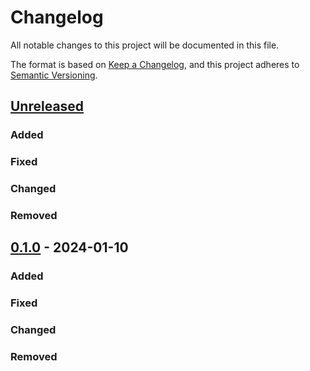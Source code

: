 # Changelog

All notable changes to this project will be documented in this file.

The format is based on [Keep a Changelog](https://keepachangelog.com/en/1.0.0/),
and this project adheres to [Semantic Versioning](https://semver.org/spec/v2.0.0.html).

## [Unreleased]

### Added

### Fixed

### Changed

### Removed

## [0.1.0] - 2024-01-10

### Added

### Fixed

### Changed

### Removed


[unreleased]: https://github.com/niesfutbol/spc_teams/compare/v0.1.0...HEAD
[0.1.1]: https://github.com/niesfutbol/spc_teams/compare/v0.1.0...v0.1.1
[0.1.0]: https://github.com/niesfutbol/spc_teams/releases/tag/v0.0.1
